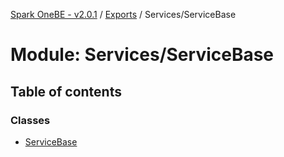 [Spark OneBE - v2.0.1](../README.md) / [Exports](../modules.md) / Services/ServiceBase

# Module: Services/ServiceBase

## Table of contents

### Classes

- [ServiceBase](../classes/Services_ServiceBase.ServiceBase.md)
